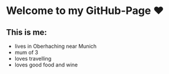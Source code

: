 # Welcome to my GitHub-Page ❤
## This is me:
- lives in Oberhaching near Munich
- mum of 3
- loves travelling
- loves good food and wine
